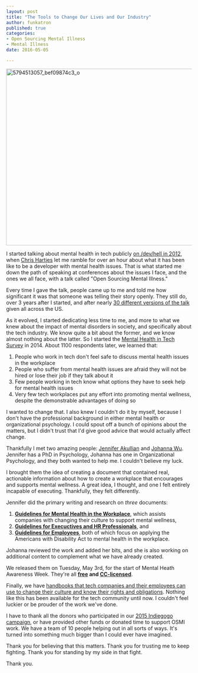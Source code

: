 ```yaml
---
layout: post
title: "The Tools to Change Our Lives and Our Industry"
author: funkatron
published: true
categories:
- Open Sourcing Mental Illness
- Mental Illness
date: 2016-05-05

---
```


<a href="https://www.flickr.com/photos/usdagov/6302937254/in/photolist-9bZfac-4UQmVU-7LJmVU-nzX8CK-5y1kmw-6Y1vM6-8rR2a6-hsiHGJ-hsi9ws-9Q3oRx-8sh4Ac-o1NnSr-ebAjGN-a3jcMi-8ELgWs-dAX6bp-9Qjmfg-avKuKc-bRtBvM-aAYcDY-F1gYM6-nypkbW-aAuttB-5xgz4c-bZUJ71-9D3RfY-9pL4ea-dho6sQ-495Mxv-9EoNwd-nisA1c-nzXgte-nismK2-cGt7iS-5fyn3D-xTc6HY-7ztnVZ-7zrYiz-nxPijS-4uQLVc-aXtoop-7MMp15-6oW5ZU-7cXara-6FZHf2-G5bXCV-nXSdQk-tgRcZw-rumrSG-ryUQrk" title="5794513057_bef09874c3_o"><img src="https://farm7.staticflickr.com/6114/6302937254_6e3d750635_z.jpg" width="640" height="480" alt="5794513057_bef09874c3_o"></a>

I started talking about mental health in tech publicly [on /dev/hell in 2012](http://devhell.info/post/2012-06-18/whack-job-central/), when [Chris Hartjes](https://twitter.com/grmpyprogrammer) let me ramble for over an hour about what it has been like to be a developer with mental health issues. That is what started me down the path of speaking at conferences about the issues I face, and the ones we all face, with a talk called "Open Sourcing Mental Illness."

Every time I gave the talk, people came up to me and told me how significant it was that someone was telling their story openly. They still do, over 3 years after I started, and after nearly [30 different versions of the talk](https://osmihelp.org/talks) given all across the US.

As it evolved, I started dedicating less time to me, and more to what we knew about the impact of mental disorders in society, and specifically about the tech industry. We know quite a bit about the former, and we know almost nothing about the latter. So I started the [Mental Health in Tech Survey](https://osmihelp.org/research) in 2014. About 1100 respondents later, we learned that:

1. People who work in tech don't feel safe to discuss mental health issues in the workplace
2. People who suffer from mental health issues are afraid they will not be hired or lose their job if they talk about it
3. Few people working in tech know what options they have to seek help for mental health issues
4. Very few tech workplaces put any effort into promoting mental wellness, despite the demonstrable advantages of doing so

I wanted to change that. I also knew I couldn't do it by myself, because I don't have the professional background in either mental health or organizational psychology. I could spout off a bunch of opinions about the matters, but I didn't trust that I'd give good advice that would actually affect change.

Thankfully I met two amazing people: [Jennifer Akullian](https://www.linkedin.com/in/jenniferakullian) and [Johanna Wu](https://www.linkedin.com/in/johanna-merritt-wu-6645683). Jennifer has a PhD in Psychology, Johanna has one in Organizational Psychology, and they both wanted to help me. I couldn't believe my luck.

I brought them the idea of creating a document that contained real, actionable information about how to create a workplace that encourages and supports mental wellness. A great idea, I thought, and one I felt entirely incapable of executing. Thankfully, they felt differently.

Jennifer did the primary writing and research on *three* documents:

 1. [**Guidelines for Mental Health in the Workplace**](https://osmihelp.org/), which assists companies with changing their culture to support mental wellness,
 2. [**Guidelines for Execuctives and HR Professionals**](https://osmihelp.org/resources/ada-employers-guide/), and 
 3. [**Guidelines for Employees**](https://osmihelp.org/resources/ada-employees-guide/), both of which focus on applying the Americans with Disability Act to mental health in the workplace.

Johanna reviewed the work and added her bits, and she is also working on additional content to complement what we have already created. 

We released them on Tuesday, May 3rd, for the start of Mental Heath Awareness Week. They're all **[free](https://osmihelp.org/resources) and [CC-licensed](https://creativecommons.org/licenses/by-sa/4.0/)**.

Finally, we have [handbooks that tech companies and their employees can use to change their culture and know their rights and obligations](https://osmihelp.org/resources). Nothing like this has been available for the tech community until now. I couldn't feel luckier or be prouder of the work we've done.

I have to thank all the donors who participated in our [2015 Indiegogo campaign](http://j.mp/osmi2015), or have provided other funds or donated time to support OSMI work. We have a team of 10 people helping out in all sorts of ways. It's turned into something much bigger than I could ever have imagined.

Thank you for believing that this matters. Thank you for trusting me to keep fighting. Thank you for standing by my side in that fight.

Thank you.
